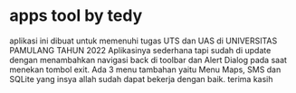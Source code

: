 # apps tool by tedy
aplikasi ini dibuat untuk memenuhi tugas UTS dan UAS di UNIVERSITAS PAMULANG TAHUN 2022
Aplikasinya sederhana tapi sudah di update dengan menambahkan navigasi back di toolbar dan Alert Dialog pada saat menekan tombol exit.
Ada 3 menu tambahan yaitu Menu Maps, SMS dan SQLite yang insya allah sudah dapat bekerja dengan baik.
terima kasih
